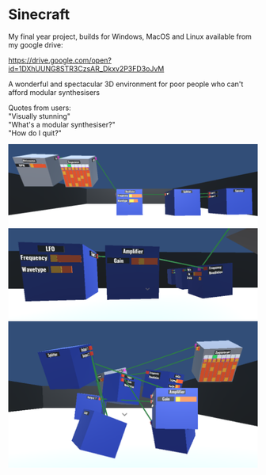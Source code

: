 # Sinecraft

My final year project, builds for Windows, MacOS and Linux available from my google drive:

https://drive.google.com/open?id=1DXhUUNG8STR3CzsAR_Dkxv2P3FD3oJvM

A wonderful and spectacular 3D environment for poor people who can't afford modular synthesisers

Quotes from users:\
"Visually stunning"\
"What's a modular synthesiser?"\
"How do I quit?"

![](Images/img01.png)
![](Images/img02.png)
![](Images/img03.png)
